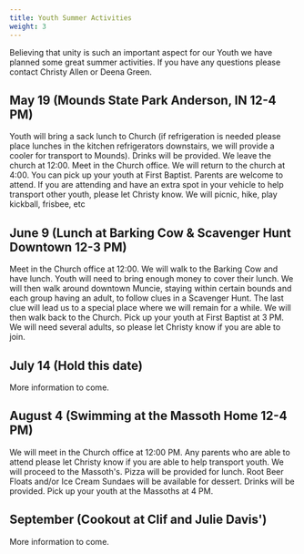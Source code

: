 ```yaml
---
title: Youth Summer Activities
weight: 3
---
```


Believing that unity is such an important aspect for our Youth we have planned some great summer activities.  If you have any questions please contact  Christy Allen or Deena Green.






## May 19 (Mounds State Park Anderson, IN 12-4 PM)






Youth will bring a sack lunch to Church (if refrigeration is needed please place lunches in the kitchen refrigerators downstairs, we will provide a cooler for transport to Mounds). Drinks will be provided. We leave the church at 12:00.  Meet in the Church office. We will return to the church at 4:00.  You can pick up your youth at First Baptist. Parents are welcome to attend.  If you are attending and have an extra spot in your vehicle to help transport other youth, please let Christy know. We will picnic, hike, play kickball, frisbee, etc






## June 9 (Lunch at Barking Cow & Scavenger Hunt Downtown 12-3 PM)






Meet in the Church office at 12:00. We will walk to the Barking Cow and have lunch.  Youth will need to bring enough money to cover their lunch. We will then walk around downtown Muncie, staying within certain bounds and each group having an adult, to follow clues in a Scavenger Hunt.  The last clue will lead us to a special place where we will remain for a while.  We will then walk back to the Church. Pick up your youth at First Baptist at 3 PM. We will need several adults, so please let Christy know if you are able to join.






## July 14 (Hold this date)
More information to come.










## August 4 (Swimming at the Massoth Home 12-4 PM)






We will meet in the Church office at 12:00 PM. Any parents who are able to attend please let Christy know if you are able to help transport youth. We will proceed to the Massoth's. Pizza will be provided for lunch. Root Beer Floats and/or Ice Cream Sundaes will be available for dessert.  Drinks will be provided. Pick up your youth at the Massoths at 4 PM.






## September (Cookout at Clif and Julie Davis')






More information to come.